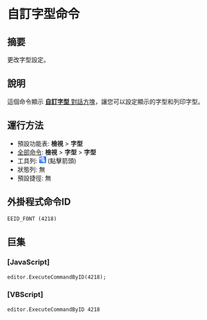 # 自訂字型命令

## 摘要

更改字型設定。

## 說明

這個命令顯示 [**自訂字型** 對話方塊](../../dlg/properties/font/index)，讓您可以設定顯示的字型和列印字型。

## 運行方法

- 預設功能表: **檢視** \> **字型**
- [全部命令](../tools/all_commands): **檢視** >
**字型** \> **字型**
- 工具列: ![](../../images/fontpopup.png) (點擊箭頭)
- 狀態列: 無
- 預設捷徑: 無

## 外掛程式命令ID

```
EEID_FONT (4218)
```

## 巨集

### \[JavaScript\]

```
editor.ExecuteCommandByID(4218);
```

### \[VBScript\]

```
editor.ExecuteCommandByID 4218
```
